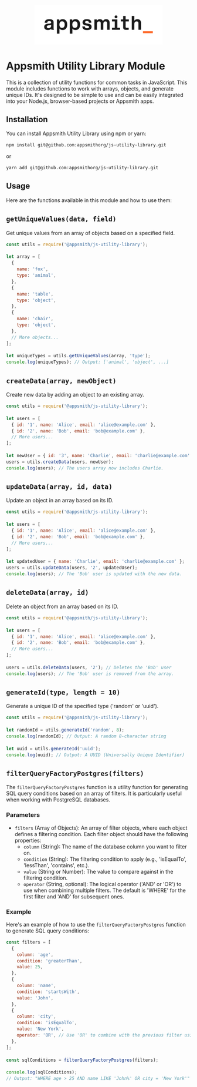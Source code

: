 <p align="center">
<a href="https://www.appsmith.com?utm_source=github&utm_medium=organic&utm_campaign=readme">
  <img src="static/appsmith_logo_white.png" alt="Appsmith Logo" width="350">
</a>
</p>

# Appsmith Utility Library Module

This is a collection of utility functions for common tasks in JavaScript. This module includes functions to work with arrays, objects, and generate unique IDs. It's designed to be simple to use and can be easily integrated into your Node.js, browser-based projects or Appsmith apps.

## Installation

You can install Appsmith Utility Library using npm or yarn:

```bash
npm install git@github.com:appsmithorg/js-utility-library.git
```

or

```bash
yarn add git@github.com:appsmithorg/js-utility-library.git
```

## Usage

Here are the functions available in this module and how to use them:

## `getUniqueValues(data, field)`

Get unique values from an array of objects based on a specified field.

```javascript
const utils = require('@appsmith/js-utility-library');

let array = [
  {
    name: 'fox',
    type: 'animal',
  },
  {
    name: 'table',
    type: 'object',
  },
  {
    name: 'chair',
    type: 'object',
  },
  // More objects...
];

let uniqueTypes = utils.getUniqueValues(array, 'type');
console.log(uniqueTypes); // Output: ['animal', 'object', ...]
```

## `createData(array, newObject)`

Create new data by adding an object to an existing array.

```javascript
const utils = require('@appsmith/js-utility-library');

let users = [
  { id: '1', name: 'Alice', email: 'alice@example.com' },
  { id: '2', name: 'Bob', email: 'bob@example.com' },
  // More users...
];

let newUser = { id: '3', name: 'Charlie', email: 'charlie@example.com' };
users = utils.createData(users, newUser);
console.log(users); // The users array now includes Charlie.
```

## `updateData(array, id, data)`

Update an object in an array based on its ID.

```javascript
const utils = require('@appsmith/js-utility-library');

let users = [
  { id: '1', name: 'Alice', email: 'alice@example.com' },
  { id: '2', name: 'Bob', email: 'bob@example.com' },
  // More users...
];

let updatedUser = { name: 'Charlie', email: 'charlie@example.com' };
users = utils.updateData(users, '2', updatedUser);
console.log(users); // The 'Bob' user is updated with the new data.
```

## `deleteData(array, id)`

Delete an object from an array based on its ID.

```javascript
const utils = require('@appsmith/js-utility-library');

let users = [
  { id: '1', name: 'Alice', email: 'alice@example.com' },
  { id: '2', name: 'Bob', email: 'bob@example.com' },
  // More users...
];

users = utils.deleteData(users, '2'); // Deletes the 'Bob' user
console.log(users); // The 'Bob' user is removed from the array.
```

## `generateId(type, length = 10)`

Generate a unique ID of the specified type ('random' or 'uuid').

```javascript
const utils = require('@appsmith/js-utility-library');

let randomId = utils.generateId('random', 8);
console.log(randomId); // Output: A random 8-character string

let uuid = utils.generateId('uuid');
console.log(uuid); // Output: A UUID (Universally Unique Identifier)
```

## `filterQueryFactoryPostgres(filters)`

The `filterQueryFactoryPostgres` function is a utility function for generating SQL query conditions based on an array of filters. It is particularly useful when working with PostgreSQL databases.

### Parameters

- `filters` (Array of Objects): An array of filter objects, where each object defines a filtering condition. Each filter object should have the following properties:
  - `column` (String): The name of the database column you want to filter on.
  - `condition` (String): The filtering condition to apply (e.g., 'isEqualTo', 'lessThan', 'contains', etc.).
  - `value` (String or Number): The value to compare against in the filtering condition.
  - `operator` (String, optional): The logical operator ('AND' or 'OR') to use when combining multiple filters. The default is 'WHERE' for the first filter and 'AND' for subsequent ones.

### Example

Here's an example of how to use the `filterQueryFactoryPostgres` function to generate SQL query conditions:

```javascript
const filters = [
  {
    column: 'age',
    condition: 'greaterThan',
    value: 25,
  },
  {
    column: 'name',
    condition: 'startsWith',
    value: 'John',
  },
  {
    column: 'city',
    condition: 'isEqualTo',
    value: 'New York',
    operator: 'OR', // Use 'OR' to combine with the previous filter using OR logic.
  },
];

const sqlConditions = filterQueryFactoryPostgres(filters);

console.log(sqlConditions);
// Output: "WHERE age > 25 AND name LIKE 'John%' OR city = 'New York'"
```
